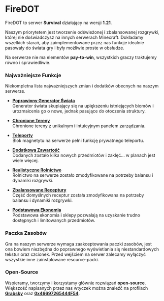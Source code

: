 # **FireDOT**
FireDOT to serwer **Survival** działający na wersji **1.21**.

Naszym priorytetem jest tworzenie odświeżonej i zbalansowanej rozgrywki, której nie doświadczysz na innych serwerach Minecraft. Dokładamy wszelkich starań, aby zaimplementowane przez nas funkcje idealnie pasowały do świata gry i były możliwie proste w obsłudze.

Na serwerze nie ma elementów **pay-to-win**, wszystkich graczy traktujemy równo i sprawiedliwie.

### Najważniejsze Funkcje
Niekompletna lista najważniejszych zmian i dodatków obecnych na naszym serwerze.

- **[Poprawiony Generator Świata](/generator)**  
Generator świata skupiający się na upiększeniu istniejących biomów i urozmaicenia go o nowe, jednak pasujące do otoczenia struktury.

- **[Chronione Tereny](/tereny)**  
Chronione tereny z unikalnym i intuicyjnym panelem zarządzania.

- **[Teleporty](/teleporty)**  
Blok magnetytu na serwerze pełni funkcję prywatnego teleportu.

- **[Dodatkowa Zawartość](/zawartosc)**  
Dodanych zostało kilka nowych przedmiotów i zaklęć... w planach jest wiele więcej.

- **[Realistyczne Rolnictwo](/rolnictwo)**  
Rolnictwo na serwerze zostało zmodyfikowane na potrzeby balansu i dynamiki rozgrywki.

- **[Zbalansowane Receptury](/receptury)**  
Część domyślnych receptur została zmodyfikowana na potrzeby balansu i dynamiki rozgrywki.

- **[Podstawowa Ekonomia]()**  
Podstawowa ekonomia i sklepy pozwalają na uzyskanie trudno dostępnych i limitowanych przedmiotów.

### Paczka Zasobów
Gra na naszym serwerze wymaga zaakceptowania paczki zasobów, jest ona bowiem niezbędna do poprawnego wyświetlania się niestandardowych tekstur oraz czcionek. Przed wejściem na serwer zalecamy wyłączyć wszystkie inne zainstalowane resource-packi.

### Open-Source
Wspieramy, tworzymy i korzystamy głównie rozwiązań **open-source**. Większość napisanych przez nas wtyczek można znaleźć na profilach **[Grabsky](https://github.com/Grabsky)** oraz **[0x46697265444F54](https://github.com/0x46697265444F54)**. 


